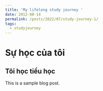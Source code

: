 ```yaml
---
title: 'My lifelong study journey '
date: 2012-08-14
permalink: /posts/2022/07/study-journey-1/
tags:
  - studyjourney
---
```


Sự học của tôi
======

Tôi học tiểu học
------

This is a sample blog post. 
